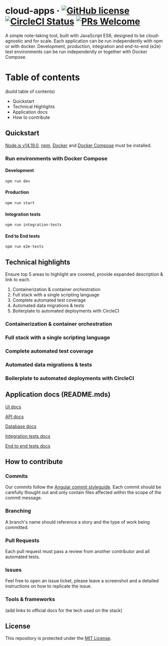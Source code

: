 # cloud-apps &middot; [![GitHub license](https://img.shields.io/badge/license-MIT-blue.svg)](https://github.com/facebook/react/blob/master/LICENSE) [![CircleCI Status](https://circleci.com/gh/escobard/cloud-apps-2019.svg?style=shield&circle-token=9a2ace13d3d938798ecb8f2efc56176ea7ede1ca)](https://app.circleci.com/pipelines/github/escobard/cloud-apps-2019) [![PRs Welcome](https://img.shields.io/badge/PRs-welcome-brightgreen.svg)](https://github.com/escobard/cloud-apps#pull-requests) 

A simple note-taking tool, built with JavaScript ES6, designed to be cloud-agnostic and for scale. Each application can be run independently with npm or with docker. Development, production, integration and end-to-end (e2e) test environments can be run independently or together with Docker Compose.

# Table of contents

(build table of contents)

* Quickstart
* Technical Highlights
* Application docs
* How to contribute

## Quickstart

[Node.js v14.19.0](https://nodejs.org/en/), [npm](https://www.npmjs.com/), [Docker](https://www.docker.com/) and [Docker Compose](https://docs.docker.com/compose/) must be installed.

### Run environments with Docker Compose

#### Development        
 `npm run dev`            
  
#### Production        
 `npm run start`   
 
#### Integration tests
`npm run integration-tests`

#### End to End tests
`npm run e2e-tests`

## Technical highlights

Ensure top 5 areas to highlight are covered, provide expanded description & link to each.
1. Containerization & container orchestration
2. Full stack with a single scripting language
3. Complete automated test coverage
4. Automated data migrations & tests
5. Boilerplate to automated deployments with CircleCI

### Containerization & container orchestration

### Full stack with a single scripting language

### Complete automated test coverage

### Automated data migrations & tests

### Boilerplate to automated deployments with CircleCI

## Application docs (README.mds)

[UI docs](https://github.com/escobard/cloud-apps/blob/master/client/ui)

[API docs](https://github.com/escobard/cloud-apps/blob/master/server/api)

[Database docs](https://github.com/escobard/cloud-apps/tree/master/server/postgres)

[Integration tests docs](https://github.com/escobard/cloud-apps/tree/master/server/tests)

[End to end tests docs](https://github.com/escobard/cloud-apps/tree/master/client/tests)

## How to contribute

### Commits

Our commits follow the [Angular commit styleguide](https://gist.github.com/brianclements/841ea7bffdb01346392c). Each commit should be carefully thought out and only contain files affected within the scope of the commit message.

### Branching

A branch's name should reference a story and the type of work being committed.

### Pull Requests

Each pull request must pass a review from another contributor and all automated tests.

### Issues

Feel free to open an issue ticket, please leave a screenshot and a detailed instructions on how to replicate the issue. 

### Tools & frameworks

(add links to official docs for the tech used on the stack)

## License

This repository is protected under the [MIT License](https://choosealicense.com/licenses/mit/).
